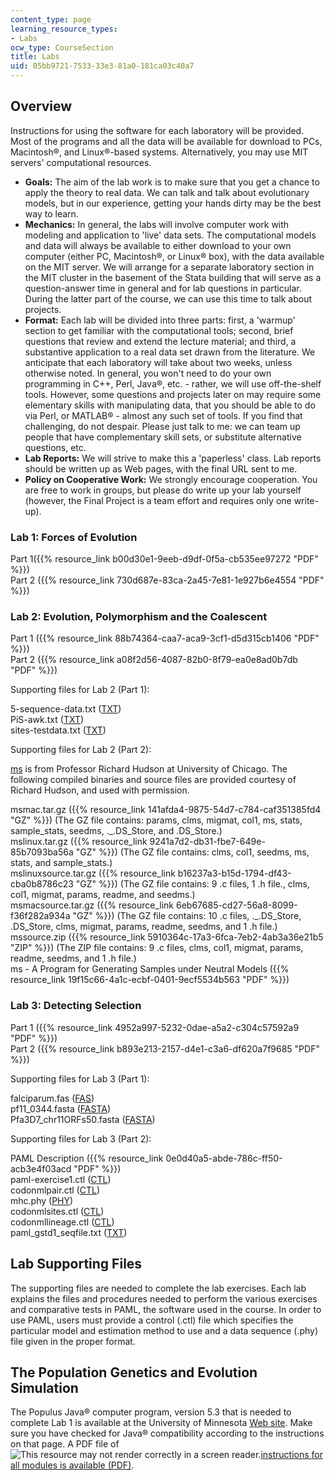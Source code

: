 ```yaml
---
content_type: page
learning_resource_types:
- Labs
ocw_type: CourseSection
title: Labs
uid: 05bb9721-7533-33e3-81a0-181ca03c40a7
---
```


Overview
--------

Instructions for using the software for each laboratory will be provided. Most of the programs and all the data will be available for download to PCs, Macintosh®, and Linux®-based systems. Alternatively, you may use MIT servers' computational resources.

*   **Goals:** The aim of the lab work is to make sure that you get a chance to apply the theory to real data. We can talk and talk about evolutionary models, but in our experience, getting your hands dirty may be the best way to learn.
*   **Mechanics:** In general, the labs will involve computer work with modeling and application to 'live' data sets. The computational models and data will always be available to either download to your own computer (either PC, Macintosh®, or Linux® box), with the data available on the MIT server. We will arrange for a separate laboratory section in the MIT cluster in the basement of the Stata building that will serve as a question-answer time in general and for lab questions in particular. During the latter part of the course, we can use this time to talk about projects.
*   **Format:** Each lab will be divided into three parts: first, a 'warmup' section to get familiar with the computational tools; second, brief questions that review and extend the lecture material; and third, a substantive application to a real data set drawn from the literature. We anticipate that each laboratory will take about two weeks, unless otherwise noted. In general, you won't need to do your own programming in C++, Perl, Java®, etc. - rather, we will use off-the-shelf tools. However, some questions and projects later on may require some elementary skills with manipulating data, that you should be able to do via Perl, or MATLAB® - almost any such set of tools. If you find that challenging, do not despair. Please just talk to me: we can team up people that have complementary skill sets, or substitute alternative questions, etc.
*   **Lab Reports:** We will strive to make this a 'paperless' class. Lab reports should be written up as Web pages, with the final URL sent to me.
*   **Policy on Cooperative Work:** We strongly encourage cooperation. You are free to work in groups, but please do write up your lab yourself (however, the Final Project is a team effort and requires only one write-up).

### Lab 1: Forces of Evolution

Part 1({{% resource_link b00d30e1-9eeb-d9df-0f5a-cb535ee97272 "PDF" %}})  
Part 2 ({{% resource_link 730d687e-83ca-2a45-7e81-1e927b6e4554 "PDF" %}})

### Lab 2: Evolution, Polymorphism and the Coalescent

Part 1 ({{% resource_link 88b74364-caa7-aca9-3cf1-d5d315cb1406 "PDF" %}})  
Part 2 ({{% resource_link a08f2d56-4087-82b0-8f79-ea0e8ad0b7db "PDF" %}})

Supporting files for Lab 2 (Part 1):

5-sequence-data.txt ([TXT](/courses/electrical-engineering-and-computer-science/6-877j-computational-evolutionary-biology-fall-2005/labs/5sequencedata.txt))  
PiS-awk.txt ([TXT](/courses/electrical-engineering-and-computer-science/6-877j-computational-evolutionary-biology-fall-2005/labs/PiSawk.txt))  
sites-testdata.txt ([TXT](/courses/electrical-engineering-and-computer-science/6-877j-computational-evolutionary-biology-fall-2005/labs/sitestestdata.txt))

Supporting files for Lab 2 (Part 2):

[ms](http://home.uchicago.edu/~rhudson1/source/mksamples.html) is from Professor Richard Hudson at University of Chicago. The following compiled binaries and source files are provided courtesy of Richard Hudson, and used with permission.

msmac.tar.gz ({{% resource_link 141afda4-9875-54d7-c784-caf351385fd4 "GZ" %}}) (The GZ file contains: params, clms, migmat, col1, ms, stats, sample\_stats, seedms, .\_.DS\_Store, and .DS\_Store.)  
mslinux.tar.gz ({{% resource_link 9241a7d2-db31-fbe7-649e-85b7093ba56a "GZ" %}}) (The GZ file contains: clms, col1, seedms, ms, stats, and sample\_stats.)  
mslinuxsource.tar.gz ({{% resource_link b16237a3-b15d-1794-df43-cba0b8786c23 "GZ" %}}) (The GZ file contains: 9 .c files, 1 .h file., clms, col1, migmat, params, readme, and seedms.)  
msmacsource.tar.gz ({{% resource_link 6eb67685-cd27-56a8-8099-f36f282a934a "GZ" %}}) (The GZ file contains: 10 .c files, .\_.DS\_Store, .DS\_Store, clms, migmat, params, readme, seedms, and 1 .h file.)  
mssource.zip ({{% resource_link 5910364c-17a3-6fca-7eb2-4ab3a36e21b5 "ZIP" %}}) (The ZIP file contains: 9 .c files, clms, col1, migmat, params, readme, seedms, and 1 .h file.)  
ms - A Program for Generating Samples under Neutral Models ({{% resource_link 19f15c66-4a1c-ecbf-0401-9ecf5534b563 "PDF" %}})

### Lab 3: Detecting Selection

Part 1 ({{% resource_link 4952a997-5232-0dae-a5a2-c304c57592a9 "PDF" %}})  
Part 2 ({{% resource_link b893e213-2157-d4e1-c3a6-df620a7f9685 "PDF" %}})

Supporting files for Lab 3 (Part 1):

falciparum.fas ([FAS](/courses/electrical-engineering-and-computer-science/6-877j-computational-evolutionary-biology-fall-2005/labs/falciparum.fas))  
pf11\_0344.fasta ([FASTA](/courses/electrical-engineering-and-computer-science/6-877j-computational-evolutionary-biology-fall-2005/labs/pf11_0344.fasta))  
Pfa3D7\_chr11ORFs50.fasta ([FASTA](/courses/electrical-engineering-and-computer-science/6-877j-computational-evolutionary-biology-fall-2005/labs/Pfa3D7_chr11ORFs50.fasta))

Supporting files for Lab 3 (Part 2):

PAML Description ({{% resource_link 0e0d40a5-abde-786c-ff50-acb3e4f03acd "PDF" %}})  
paml-exercise1.ctl ([CTL](/courses/electrical-engineering-and-computer-science/6-877j-computational-evolutionary-biology-fall-2005/labs/pamlexercise1.ctl))  
codonmlpair.ctl ([CTL](/courses/electrical-engineering-and-computer-science/6-877j-computational-evolutionary-biology-fall-2005/labs/codonmlpair.ctl))  
mhc.phy ([PHY](/courses/electrical-engineering-and-computer-science/6-877j-computational-evolutionary-biology-fall-2005/labs/mhc.phy))  
codonmlsites.ctl ([CTL](/courses/electrical-engineering-and-computer-science/6-877j-computational-evolutionary-biology-fall-2005/labs/codonmlsites.ctl))  
codonmllineage.ctl ([CTL](/courses/electrical-engineering-and-computer-science/6-877j-computational-evolutionary-biology-fall-2005/labs/codonmllineage.ctl))  
paml\_gstd1\_seqfile.txt ([TXT](/courses/electrical-engineering-and-computer-science/6-877j-computational-evolutionary-biology-fall-2005/labs/paml_gstd1_seqfile.txt))

Lab Supporting Files
--------------------

The supporting files are needed to complete the lab exercises. Each lab explains the files and procedures needed to perform the various exercises and comparative tests in PAML, the software used in the course. In order to use PAML, users must provide a control (.ctl) file which specifies the particular model and estimation method to use and a data sequence (.phy) file given in the proper format.

The Population Genetics and Evolution Simulation
------------------------------------------------

The Populus Java® computer program, version 5.3 that is needed to complete Lab 1 is available at the University of Minnesota [Web site](http://www.cbs.umn.edu/populus/purejava1). Make sure you have checked for Java® compatibility according to the instructions on that page. A PDF file of ![This resource may not render correctly in a screen reader.](/images/inacessible.gif)[instructions for all modules is available (PDF)](https://www.ableweb.org/biologylabs/wp-content/uploads/volumes/vol-21/6-barton.pdf).
